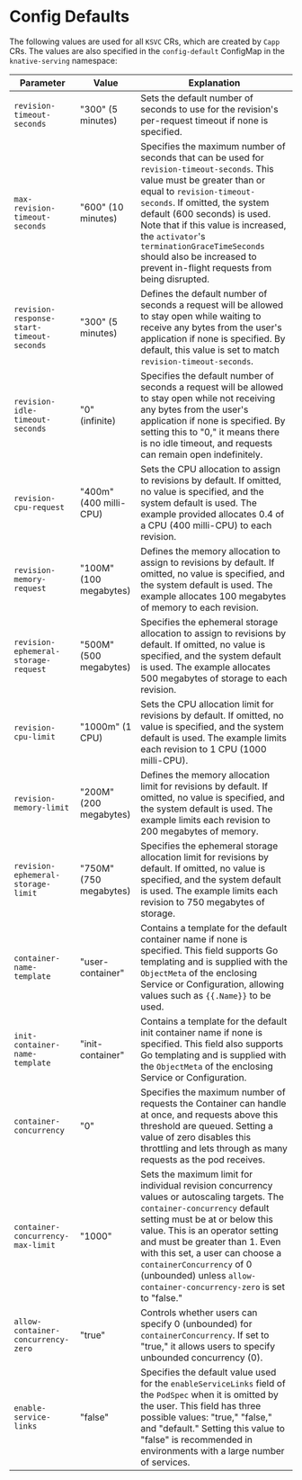 # Config Defaults

The following values are used for all `KSVC` CRs, which are created by `Capp` CRs. The values are also specified in the `config-default` ConfigMap in the `knative-serving` namespace:

| Parameter                                 | Value              | Explanation                                                                                                                                                                                                                                                                                                                                                         |
| ---------------------------------------- | ------------------ | ----------------------------------------------------------------------------------------------------------------------------------------------------------------------------------------------------------------------------------------------------------------------------------------------------------------------------------------------------------------------------------------------------------------------------------- |
| `revision-timeout-seconds`               | "300" (5 minutes)  | Sets the default number of seconds to use for the revision's per-request timeout if none is specified.                                                                                                                                                                                                                                                                                                                             |
| `max-revision-timeout-seconds`           | "600" (10 minutes) | Specifies the maximum number of seconds that can be used for `revision-timeout-seconds`. This value must be greater than or equal to `revision-timeout-seconds`. If omitted, the system default (600 seconds) is used. Note that if this value is increased, the `activator`'s `terminationGraceTimeSeconds` should also be increased to prevent in-flight requests from being disrupted. |
| `revision-response-start-timeout-seconds`| "300" (5 minutes)  | Defines the default number of seconds a request will be allowed to stay open while waiting to receive any bytes from the user's application if none is specified. By default, this value is set to match `revision-timeout-seconds`.                                                       |
| `revision-idle-timeout-seconds`          | "0" (infinite)     | Specifies the default number of seconds a request will be allowed to stay open while not receiving any bytes from the user's application if none is specified. By setting this to "0," it means there is no idle timeout, and requests can remain open indefinitely.                               |
| `revision-cpu-request`                   | "400m" (400 milli-CPU) | Sets the CPU allocation to assign to revisions by default. If omitted, no value is specified, and the system default is used. The example provided allocates 0.4 of a CPU (400 milli-CPU) to each revision.                                                                                       |
| `revision-memory-request`                | "100M" (100 megabytes) | Defines the memory allocation to assign to revisions by default. If omitted, no value is specified, and the system default is used. The example allocates 100 megabytes of memory to each revision.                                                                                              |
| `revision-ephemeral-storage-request`     | "500M" (500 megabytes) | Specifies the ephemeral storage allocation to assign to revisions by default. If omitted, no value is specified, and the system default is used. The example allocates 500 megabytes of storage to each revision.                                                                                  |
| `revision-cpu-limit`                     | "1000m" (1 CPU)  | Sets the CPU allocation limit for revisions by default. If omitted, no value is specified, and the system default is used. The example limits each revision to 1 CPU (1000 milli-CPU).                                                                                                             |
| `revision-memory-limit`                  | "200M" (200 megabytes) | Defines the memory allocation limit for revisions by default. If omitted, no value is specified, and the system default is used. The example limits each revision to 200 megabytes of memory.                                                                                                    |
| `revision-ephemeral-storage-limit`       | "750M" (750 megabytes) | Specifies the ephemeral storage allocation limit for revisions by default. If omitted, no value is specified, and the system default is used. The example limits each revision to 750 megabytes of storage.                                                                                        |
| `container-name-template`                | "user-container" | Contains a template for the default container name if none is specified. This field supports Go templating and is supplied with the `ObjectMeta` of the enclosing Service or Configuration, allowing values such as `{{.Name}}` to be used.                                                    |
| `init-container-name-template`           | "init-container" | Contains a template for the default init container name if none is specified. This field also supports Go templating and is supplied with the `ObjectMeta` of the enclosing Service or Configuration.                                                                                                  |
| `container-concurrency`                  | "0" | Specifies the maximum number of requests the Container can handle at once, and requests above this threshold are queued. Setting a value of zero disables this throttling and lets through as many requests as the pod receives.                                                                              |
| `container-concurrency-max-limit`        | "1000" | Sets the maximum limit for individual revision concurrency values or autoscaling targets. The `container-concurrency` default setting must be at or below this value. This is an operator setting and must be greater than 1. Even with this set, a user can choose a `containerConcurrency` of 0 (unbounded) unless `allow-container-concurrency-zero` is set to "false."                   |
| `allow-container-concurrency-zero`       | "true" | Controls whether users can specify 0 (unbounded) for `containerConcurrency`. If set to "true," it allows users to specify unbounded concurrency (0).                                                                                                                                     |
| `enable-service-links`                  | "false" | Specifies the default value used for the `enableServiceLinks` field of the `PodSpec` when it is omitted by the user. This field has three possible values: "true," "false," and "default." Setting this value to "false" is recommended in environments with a large number of services.                                                                                                                     |
